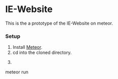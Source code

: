 # IE-Website

This is the a prototype of the IE-Website on meteor.

### Setup

1. Install [Meteor](https://www.meteor.com/install).
2. cd into the cloned directory.
3. ```
  meteor run
  ```
